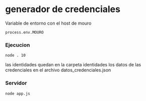 # generador de credenciales

Variable de entorno con el host de mouro
```
process.env.MOURO
```

### Ejecucion
```
node . 10
```

las identidades quedan en la carpeta identidades
los datos de las credenciales en el archivo datos_credenciales.json

### Servidor
```
node app.js
```